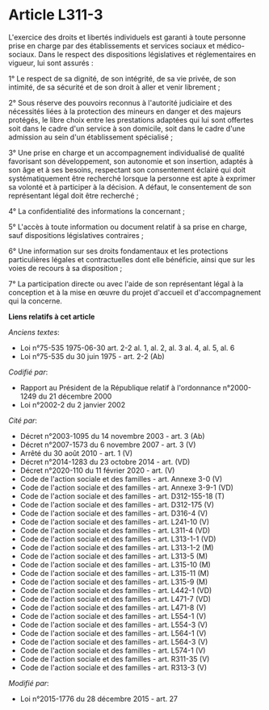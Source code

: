 # Article L311-3

L'exercice des droits et libertés individuels est garanti à toute personne prise en charge par des établissements et services
sociaux et médico-sociaux. Dans le respect des dispositions législatives et réglementaires en vigueur, lui sont assurés :

1° Le respect de sa dignité, de son intégrité, de sa vie privée, de son intimité, de sa sécurité et de son droit à aller et
venir librement ;

2° Sous réserve des pouvoirs reconnus à l'autorité judiciaire et des nécessités liées à la protection des mineurs en danger
et des majeurs protégés, le libre choix entre les prestations adaptées qui lui sont offertes soit dans le cadre d'un service
à son domicile, soit dans le cadre d'une admission au sein d'un établissement spécialisé ;

3° Une prise en charge et un accompagnement individualisé de qualité favorisant son développement, son autonomie et son
insertion, adaptés à son âge et à ses besoins, respectant son consentement éclairé qui doit systématiquement être recherché
lorsque la personne est apte à exprimer sa volonté et à participer à la décision. A défaut, le consentement de son
représentant légal doit être recherché ;

4° La confidentialité des informations la concernant ;

5° L'accès à toute information ou document relatif à sa prise en charge, sauf dispositions législatives contraires ;

6° Une information sur ses droits fondamentaux et les protections particulières légales et contractuelles dont elle
bénéficie, ainsi que sur les voies de recours à sa disposition ;

7° La participation directe ou avec l'aide de son représentant légal à la conception et à la mise en œuvre du projet
d'accueil et d'accompagnement qui la concerne.

**Liens relatifs à cet article**

_Anciens textes_:

  - Loi n°75-535 1975-06-30 art. 2-2 al. 1, al. 2, al. 3 al. 4, al. 5, al. 6
  - Loi n°75-535 du 30 juin 1975 - art. 2-2 (Ab)

_Codifié par_:

  - Rapport au Président de la République relatif à l'ordonnance n°2000-1249 du 21 décembre 2000
  - Loi n°2002-2 du 2 janvier 2002

_Cité par_:

  - Décret n°2003-1095 du 14 novembre 2003 - art. 3 (Ab)
  - Décret n°2007-1573 du 6 novembre 2007 - art. 3 (V)
  - Arrêté du 30 août 2010 - art. 1 (V)
  - Décret n°2014-1283 du 23 octobre 2014 - art. (VD)
  - Décret n°2020-110 du 11 février 2020 - art. (V)
  - Code de l'action sociale et des familles - art. Annexe 3-0 (V)
  - Code de l'action sociale et des familles - art. Annexe 3-9-1 (VD)
  - Code de l'action sociale et des familles - art. D312-155-18 (T)
  - Code de l'action sociale et des familles - art. D312-175 (V)
  - Code de l'action sociale et des familles - art. D316-4 (V)
  - Code de l'action sociale et des familles - art. L241-10 (V)
  - Code de l'action sociale et des familles - art. L311-4 (VD)
  - Code de l'action sociale et des familles - art. L313-1-1 (VD)
  - Code de l'action sociale et des familles - art. L313-1-2 (M)
  - Code de l'action sociale et des familles - art. L313-5 (M)
  - Code de l'action sociale et des familles - art. L315-10 (M)
  - Code de l'action sociale et des familles - art. L315-11 (M)
  - Code de l'action sociale et des familles - art. L315-9 (M)
  - Code de l'action sociale et des familles - art. L442-1 (VD)
  - Code de l'action sociale et des familles - art. L471-7 (VD)
  - Code de l'action sociale et des familles - art. L471-8 (V)
  - Code de l'action sociale et des familles - art. L554-1 (V)
  - Code de l'action sociale et des familles - art. L554-3 (V)
  - Code de l'action sociale et des familles - art. L564-1 (V)
  - Code de l'action sociale et des familles - art. L564-3 (V)
  - Code de l'action sociale et des familles - art. L574-1 (V)
  - Code de l'action sociale et des familles - art. R311-35 (V)
  - Code de l'action sociale et des familles - art. R313-3 (V)

_Modifié par_:

  - Loi n°2015-1776 du 28 décembre 2015 - art. 27
